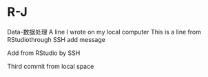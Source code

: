 # R-J
Data-数据处理
A line I wrote on my local computer
This is a line from RStudiothrough SSH add message

Add from RStudio by SSH

Third commit from local space